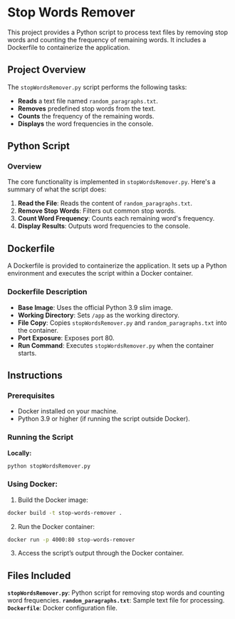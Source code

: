 # Stop Words Remover

This project provides a Python script to process text files by removing stop words and counting the frequency of remaining words. It includes a Dockerfile to containerize the application.

## Project Overview

The `stopWordsRemover.py` script performs the following tasks:
- **Reads** a text file named `random_paragraphs.txt`.
- **Removes** predefined stop words from the text.
- **Counts** the frequency of the remaining words.
- **Displays** the word frequencies in the console.

## Python Script

### Overview
The core functionality is implemented in `stopWordsRemover.py`. Here's a summary of what the script does:

1. **Read the File**: Reads the content of `random_paragraphs.txt`.
2. **Remove Stop Words**: Filters out common stop words.
3. **Count Word Frequency**: Counts each remaining word's frequency.
4. **Display Results**: Outputs word frequencies to the console.

## Dockerfile

A Dockerfile is provided to containerize the application. It sets up a Python environment and executes the script within a Docker container.

### Dockerfile Description
- **Base Image**: Uses the official Python 3.9 slim image.
- **Working Directory**: Sets `/app` as the working directory.
- **File Copy**: Copies `stopWordsRemover.py` and `random_paragraphs.txt` into the container.
- **Port Exposure**: Exposes port 80.
- **Run Command**: Executes `stopWordsRemover.py` when the container starts.

## Instructions

### Prerequisites
- Docker installed on your machine.
- Python 3.9 or higher (if running the script outside Docker).

### Running the Script

**Locally:**
```bash
python stopWordsRemover.py
```
### Using Docker:
1. Build the Docker image:

```bash
docker build -t stop-words-remover .
```
2. Run the Docker container:

```bash
docker run -p 4000:80 stop-words-remover
```
3. Access the script’s output through the Docker container.

## Files Included
**`stopWordsRemover.py`**: Python script for removing stop words and counting word frequencies.
**`random_paragraphs.txt`**: Sample text file for processing.
**`Dockerfile`**: Docker configuration file.
